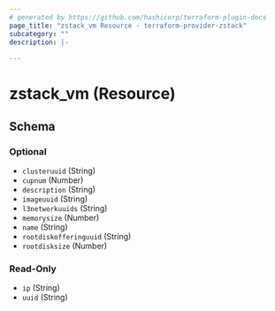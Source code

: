 ```yaml
---
# generated by https://github.com/hashicorp/terraform-plugin-docs
page_title: "zstack_vm Resource - terraform-provider-zstack"
subcategory: ""
description: |-
  
---
```


# zstack_vm (Resource)





<!-- schema generated by tfplugindocs -->
## Schema

### Optional

- `clusteruuid` (String)
- `cupnum` (Number)
- `description` (String)
- `imageuuid` (String)
- `l3networkuuids` (String)
- `memorysize` (Number)
- `name` (String)
- `rootdiskofferinguuid` (String)
- `rootdisksize` (Number)

### Read-Only

- `ip` (String)
- `uuid` (String)

